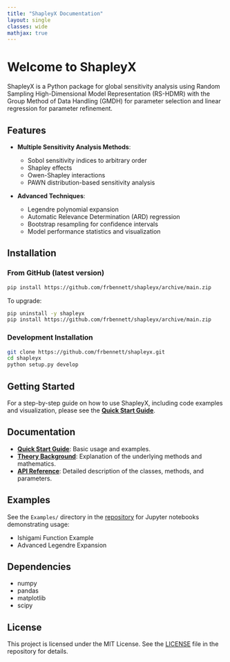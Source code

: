 ```yaml
---
title: "ShapleyX Documentation"
layout: single
classes: wide
mathjax: true
---
```

# Welcome to ShapleyX

ShapleyX is a Python package for global sensitivity analysis using Random Sampling High-Dimensional Model Representation (RS-HDMR) with the Group Method of Data Handling (GMDH) for parameter selection and linear regression for parameter refinement.

## Features

- **Multiple Sensitivity Analysis Methods**:
  - Sobol sensitivity indices to arbitrary order
  - Shapley effects
  - Owen-Shapley interactions
  - PAWN distribution-based sensitivity analysis

- **Advanced Techniques**:
  - Legendre polynomial expansion
  - Automatic Relevance Determination (ARD) regression
  - Bootstrap resampling for confidence intervals
  - Model performance statistics and visualization

## Installation

### From GitHub (latest version)
```bash
pip install https://github.com/frbennett/shapleyx/archive/main.zip
```

To upgrade:
```bash
pip uninstall -y shapleyx
pip install https://github.com/frbennett/shapleyx/archive/main.zip
```

### Development Installation
```bash
git clone https://github.com/frbennett/shapleyx.git
cd shapleyx
python setup.py develop
```

## Getting Started

For a step-by-step guide on how to use ShapleyX, including code examples and visualization, please see the **[Quick Start Guide](quick_start.md)**.

## Documentation

- **[Quick Start Guide](quick_start.md)**: Basic usage and examples.
- **[Theory Background](theory.md)**: Explanation of the underlying methods and mathematics.
- **[API Reference](api.md)**: Detailed description of the classes, methods, and parameters.

## Examples

See the `Examples/` directory in the [repository](https://github.com/frbennett/shapleyx/tree/main/Examples) for Jupyter notebooks demonstrating usage:
- Ishigami Function Example
- Advanced Legendre Expansion

## Dependencies
- numpy
- pandas
- matplotlib
- scipy

## License

This project is licensed under the MIT License. See the [LICENSE](https://github.com/frbennett/shapleyx/blob/main/LICENSE) file in the repository for details.
